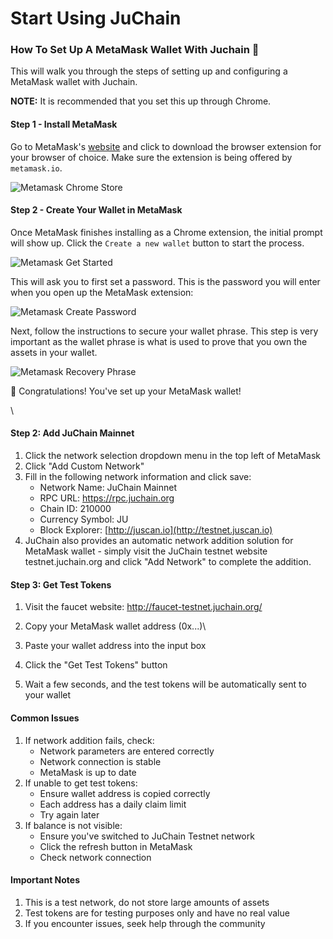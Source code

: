 # Start Using JuChain

### How To Set Up A MetaMask Wallet With Juchain 🦊[​](https://docs.berachain.com/learn/connect-to-berachain#how-to-set-up-a-metamask-wallet-with-berachain-%F0%9F%A6%8A) <a href="#how-to-set-up-a-metamask-wallet-with-berachain" id="how-to-set-up-a-metamask-wallet-with-berachain"></a>

This will walk you through the steps of setting up and configuring a MetaMask wallet with Juchain.

**NOTE:** It is recommended that you set this up through Chrome.

#### Step 1 - Install MetaMask[​](https://docs.berachain.com/learn/connect-to-berachain#step-1-install-metamask) <a href="#step-1-install-metamask" id="step-1-install-metamask"></a>

Go to MetaMask's [website](https://metamask.io/) and click to download the browser extension for your browser of choice. Make sure the extension is being offered by `metamask.io`.

![Metamask Chrome Store](https://docs.berachain.com/assets/metamask-chrome-store.png)

#### Step 2 - Create Your Wallet in MetaMask[​](https://docs.berachain.com/learn/connect-to-berachain#step-2-create-your-wallet-in-metamask) <a href="#step-2-create-your-wallet-in-metamask" id="step-2-create-your-wallet-in-metamask"></a>

Once MetaMask finishes installing as a Chrome extension, the initial prompt will show up. Click the `Create a new wallet` button to start the process.

![Metamask Get Started](https://docs.berachain.com/assets/metamask-get-started.png)

This will ask you to first set a password. This is the password you will enter when you open up the MetaMask extension:

![Metamask Create Password](https://docs.berachain.com/assets/metamask-create-password.png)

Next, follow the instructions to secure your wallet phrase. This step is very important as the wallet phrase is what is used to prove that you own the assets in your wallet.

![Metamask Recovery Phrase](https://docs.berachain.com/assets/metamask-recovery-phrase.png)

🎉 Congratulations! You've set up your MetaMask wallet!

\


#### Step 2: Add JuChain Mainnet

1. Click the network selection dropdown menu in the top left of MetaMask
2. Click "Add Custom Network"
3. Fill in the following network information and click save:
   * Network Name: JuChain Mainnet
   * RPC URL: https://rpc.juchain.org
   * Chain ID: 210000
   * Currency Symbol: JU
   * Block Explorer: [http://juscan.io](http://testnet.juscan.io)
4. JuChain also provides an automatic network addition solution for MetaMask wallet - simply visit the JuChain testnet website testnet.juchain.org and click "Add Network" to complete the addition.

#### Step 3: Get Test Tokens

1. Visit the faucet website: http://faucet-testnet.juchain.org/
2. Copy your MetaMask wallet address (0x...)\

3. Paste your wallet address into the input box
4. Click the "Get Test Tokens" button
5. Wait a few seconds, and the test tokens will be automatically sent to your wallet

#### Common Issues

1. If network addition fails, check:
   * Network parameters are entered correctly
   * Network connection is stable
   * MetaMask is up to date
2. If unable to get test tokens:
   * Ensure wallet address is copied correctly
   * Each address has a daily claim limit
   * Try again later
3. If balance is not visible:
   * Ensure you've switched to JuChain Testnet network
   * Click the refresh button in MetaMask
   * Check network connection

#### Important Notes

1. This is a test network, do not store large amounts of assets
2. Test tokens are for testing purposes only and have no real value
3. If you encounter issues, seek help through the community
